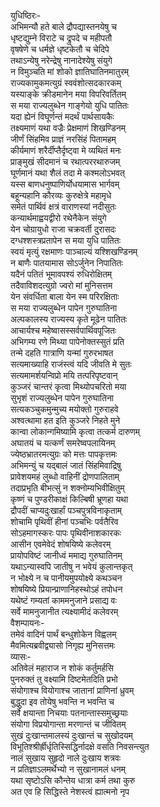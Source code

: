 युधिष्ठिरः-  
अभिमन्यौ हते बाले द्रौपद्यास्तनयेषु च  
धृष्टद्युम्ने विराटे च द्रुपदे च महीपतौ  
वृषषेणे च धर्मज्ञे धृष्टकेतौ च चेदिपे  
तथाऽन्येषु नरेन्द्रेषु नानादेश्येषु संयुगे  
न विमुञ्चति मां शोको ज्ञातिघातिनमातुरम्  
राज्यकामुकमत्युग्रं स्ववंशोत्सदकारकम्  
यस्याङ्के क्रीडमानेन मया विपरिवर्तितम्  
स मया राज्यलुब्धेन गाङ्गेयो युधि पातितः  
यदा ह्येनं विघूर्णन्तं मदर्थं पार्थसायकैः  
तक्ष्यमाणं यथा वज्रैः प्रेक्षमाणं शिखण्डिनम्  
जीर्णं सिंहमिव प्राज्ञं नरसिंहं पितामहम्  
कीर्यमाणं शरैर्दीप्तैर्दृष्ट्वा मे व्यथितं मनः  
प्राङ्मुखं सीदमानं च रथात्पररथारुजम्  
घूर्णमानं यथा शैलं तदा मे कश्मलोऽभवत्  
यस्स बाणधनुष्पाणिर्योधयामास भार्गवम्  
बहून्यहानि कौरव्यः कुरुक्षेत्रे महामृधे  
समेतं पार्थिवं क्षत्रं वाराणस्यां नदीसुतः  
कन्यार्थमाह्वयद्वीरो रथेनैकेन संयुगे  
येन चोग्रायुधो राजा चक्रवर्ती दुरासदः  
दग्धश्शस्त्रप्रतापेन स मया युधि पातितः  
स्वयं मृत्युं रक्षमाणः पाञ्चाल्यं यश्शिखण्डिनम्  
न बाणैः पातयामास सोऽर्जुनेन निपातितः  
यदैनं पतितं भूमावपश्यं रुधिरोक्षितम्  
तदैवाविशदत्युग्रो ज्वरो मां मुनिसत्तम  
येन संवर्धिता बाला येन स्म परिरक्षिताः  
स मया राज्यलुब्धेन पापेन गुरुघातिना  
अल्पकालस्य राज्यस्य कृते मूढेन पातितः  
आचार्यश्च महेष्वासस्सर्वपार्थिवपूजितः  
अभिगम्य रणे मिथ्या पापेनोक्तस्सुतं प्रति  
तन्मे दहति गात्राणि यन्मां गुरुरभाषत  
सत्यमाख्याहि राजंस्त्वं यदि जीवति मे सुतः  
सत्यमामर्शयन्विप्रो मयि तत्परिपृष्टवान्  
कुञ्जरं चान्तरं कृत्वा मिथ्योपचरितो मया  
सुभृशं राज्यलुब्धेन पापेन गुरुघातिना  
सत्यकञ्चुकमुन्मुच्य मयोक्तो गुरुराहवे  
अश्वत्थामा हत इति कुञ्जरे निहते मुने  
कान्वा लोकान्गमिष्यामि कृत्वा तत्कर्म दारुणम्  
अघातयं च यत्कर्णं समरेष्वपलायिनम्  
ज्येष्ठभ्रातरमत्युग्रः को मत्तः पापकृत्तमः  
अभिमन्युं च यद्बालं जातं सिंहमिवाद्रिषु  
प्रावेशयमहं लुब्धो वाहिनीं द्रोणपालिताम्  
तदाप्रभृति बीभत्सुं न शक्नोम्यभिवीक्षितुम्  
कृष्णं च पुण्डरीकाक्षं किल्बिषी भ्रूणहा यथा  
द्रौपदीं चाप्यदुःखार्हां पञ्चपुत्रविनाकृताम्  
शोचामि पृथिवीं हीनां पञ्चभिः पर्वतैरिव  
सोऽहमागस्करः पापः पृथिवीनाशकारकः  
आसीन एवमेवेदं शोषयिष्ये कलेवरम्  
प्रायोपविष्टं जानीध्वं ममाद्य गुरुघातिनम्  
यथाऽन्यास्वपि जातीषु न भवेयं कुलान्तकृत्  
न भोक्ष्ये न च पानीयमुपयोक्ष्ये कथञ्चन  
शोषयिष्ये प्रियान्प्राणानिहस्थोऽहं तपोधन  
यथेष्टं गम्यतां काममनुजाने प्रसाद्य वः  
सर्वे मामनुजानीत त्यक्ष्यामीदं कलेवरम्  
वैशम्पायनः-  
तमेवं वादिनं पार्थं बन्धुशोकेन विह्वलम्  
मैवमित्यब्रवीद्व्यासो निगृह्य मुनिसत्तमः  
व्यासः-  
अतिवेलं महाराज न शोकं कर्तुमर्हसि  
पुनरुक्तं तु वक्ष्यामि दिष्टमेतदिति प्रभो  
संयोगाश्च वियोगाश्च जातानां प्राणिनां ध्रुवम्  
बुद्धुदा इव तोयेषु भवन्ति न भवन्ति च  
सर्वे क्षयान्ता निचयाः पतनान्तास्समुच्छ्रयाः  
संयोगा विप्रयोगान्ता मरणान्तं च जीवितम्  
सुखं दुःखान्तमालस्यं दुःखान्तं च सुखोदयम्  
विभूतिश्श्रीर्ह्रीर्धृतिस्सिद्धिर्नादक्षे वसति निवसन्त्युत  
नालं सुखाय सुहृदो नाले दुःखाय शत्रवः  
न प्रतिज्ञाऽलमर्थेभ्यो न सुखानामलं धनम्  
यथा सृष्टोऽसि कौन्तेय धात्रा कर्म तथा कुरु  
अत एव हि सिद्धिस्ते नेशस्त्वं ह्यात्मनो नृप   
